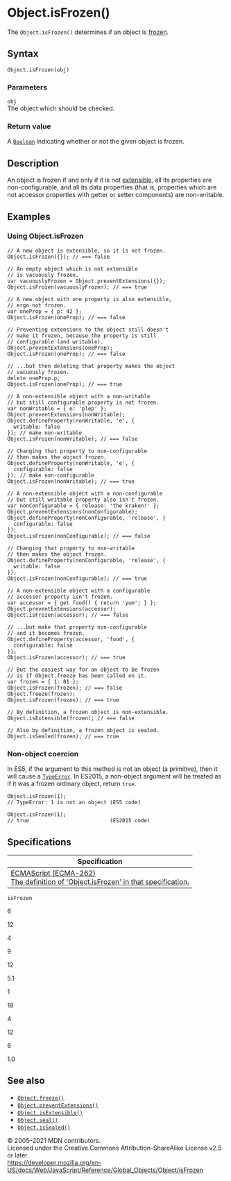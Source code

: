 # Object.isFrozen()

The `Object.isFrozen()` determines if an object is [frozen](freeze).

## Syntax

    Object.isFrozen(obj)

### Parameters

`obj`  
The object which should be checked.

### Return value

A [`Boolean`](../boolean) indicating whether or not the given object is frozen.

## Description

An object is frozen if and only if it is not [extensible](isextensible), all its properties are non-configurable, and all its data properties (that is, properties which are not accessor properties with getter or setter components) are non-writable.

## Examples

### Using Object.isFrozen

    // A new object is extensible, so it is not frozen.
    Object.isFrozen({}); // === false

    // An empty object which is not extensible
    // is vacuously frozen.
    var vacuouslyFrozen = Object.preventExtensions({});
    Object.isFrozen(vacuouslyFrozen); // === true

    // A new object with one property is also extensible,
    // ergo not frozen.
    var oneProp = { p: 42 };
    Object.isFrozen(oneProp); // === false

    // Preventing extensions to the object still doesn't
    // make it frozen, because the property is still
    // configurable (and writable).
    Object.preventExtensions(oneProp);
    Object.isFrozen(oneProp); // === false

    // ...but then deleting that property makes the object
    // vacuously frozen.
    delete oneProp.p;
    Object.isFrozen(oneProp); // === true

    // A non-extensible object with a non-writable
    // but still configurable property is not frozen.
    var nonWritable = { e: 'plep' };
    Object.preventExtensions(nonWritable);
    Object.defineProperty(nonWritable, 'e', {
      writable: false
    }); // make non-writable
    Object.isFrozen(nonWritable); // === false

    // Changing that property to non-configurable
    // then makes the object frozen.
    Object.defineProperty(nonWritable, 'e', {
      configurable: false
    }); // make non-configurable
    Object.isFrozen(nonWritable); // === true

    // A non-extensible object with a non-configurable
    // but still writable property also isn't frozen.
    var nonConfigurable = { release: 'the kraken!' };
    Object.preventExtensions(nonConfigurable);
    Object.defineProperty(nonConfigurable, 'release', {
      configurable: false
    });
    Object.isFrozen(nonConfigurable); // === false

    // Changing that property to non-writable
    // then makes the object frozen.
    Object.defineProperty(nonConfigurable, 'release', {
      writable: false
    });
    Object.isFrozen(nonConfigurable); // === true

    // A non-extensible object with a configurable
    // accessor property isn't frozen.
    var accessor = { get food() { return 'yum'; } };
    Object.preventExtensions(accessor);
    Object.isFrozen(accessor); // === false

    // ...but make that property non-configurable
    // and it becomes frozen.
    Object.defineProperty(accessor, 'food', {
      configurable: false
    });
    Object.isFrozen(accessor); // === true

    // But the easiest way for an object to be frozen
    // is if Object.freeze has been called on it.
    var frozen = { 1: 81 };
    Object.isFrozen(frozen); // === false
    Object.freeze(frozen);
    Object.isFrozen(frozen); // === true

    // By definition, a frozen object is non-extensible.
    Object.isExtensible(frozen); // === false

    // Also by definition, a frozen object is sealed.
    Object.isSealed(frozen); // === true

### Non-object coercion

In ES5, if the argument to this method is not an object (a primitive), then it will cause a [`TypeError`](../typeerror). In ES2015, a non-object argument will be treated as if it was a frozen ordinary object, return `true`.

    Object.isFrozen(1);
    // TypeError: 1 is not an object (ES5 code)

    Object.isFrozen(1);
    // true                          (ES2015 code)

## Specifications

<table><thead><tr class="header"><th>Specification</th></tr></thead><tbody><tr class="odd"><td><a href="https://tc39.es/ecma262/#sec-object.isfrozen">ECMAScript (ECMA-262)<br />
<span class="small">The definition of 'Object.isFrozen' in that specification.</span></a></td></tr></tbody></table>

`isFrozen`

6

12

4

9

12

5.1

1

18

4

12

6

1.0

## See also

-   [`Object.freeze()`](freeze)
-   [`Object.preventExtensions()`](preventextensions)
-   [`Object.isExtensible()`](isextensible)
-   [`Object.seal()`](seal)
-   [`Object.isSealed()`](issealed)

© 2005–2021 MDN contributors.  
Licensed under the Creative Commons Attribution-ShareAlike License v2.5 or later.  
<a href="https://developer.mozilla.org/en-US/docs/Web/JavaScript/Reference/Global_Objects/Object/isFrozen" class="_attribution-link">https://developer.mozilla.org/en-US/docs/Web/JavaScript/Reference/Global_Objects/Object/isFrozen</a>
